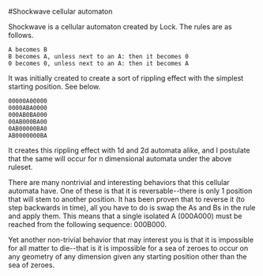 #Shockwave cellular automaton

Shockwave is a cellular automaton created by Lock. The rules are as follows.

```
A becomes B
B becomes A, unless next to an A: then it becomes 0
0 becomes 0, unless next to an A: then it becomes A
```

It was initially created to create a sort of rippling effect with the simplest starting position. See below.

```
00000A00000
0000ABA0000
000AB0BA000
00AB000BA00
0AB00000BA0
AB0000000BA
```

It creates this rippling effect with 1d and 2d automata alike, and I postulate that the same will occur for n dimensional automata under the above ruleset.

There are many nontrivial and interesting behaviors that this cellular automata have. One of these is that it is reversable--there is only 1 position that will stem to another position. It has been proven that to reverse it (to step backwards in time), all you have to do is swap the As and Bs in the rule and apply them. This means that a single isolated A (000A000) must be reached from the following sequence: 000B000.

Yet another non-trivial behavior that may interest you is that it is impossible for all matter to die--that is it is impossible for a sea of zeroes to occur on any geometry of any dimension given any starting position other than the sea of zeroes.
